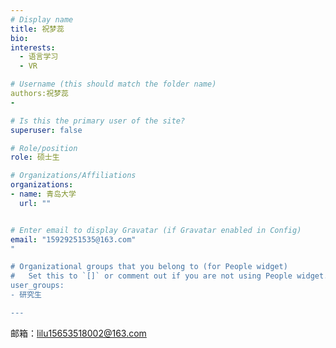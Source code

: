 ```yaml
---
# Display name
title: 祝梦蕊
bio: 
interests:
  - 语言学习
  - VR

# Username (this should match the folder name)
authors:祝梦蕊
- 

# Is this the primary user of the site?
superuser: false

# Role/position
role: 硕士生

# Organizations/Affiliations
organizations:
- name: 青岛大学
  url: ""


# Enter email to display Gravatar (if Gravatar enabled in Config)
email: "15929251535@163.com"
"

# Organizational groups that you belong to (for People widget)
#   Set this to `[]` or comment out if you are not using People widget.
user_groups:
- 研究生

---
```




邮箱：lilu15653518002@163.com
